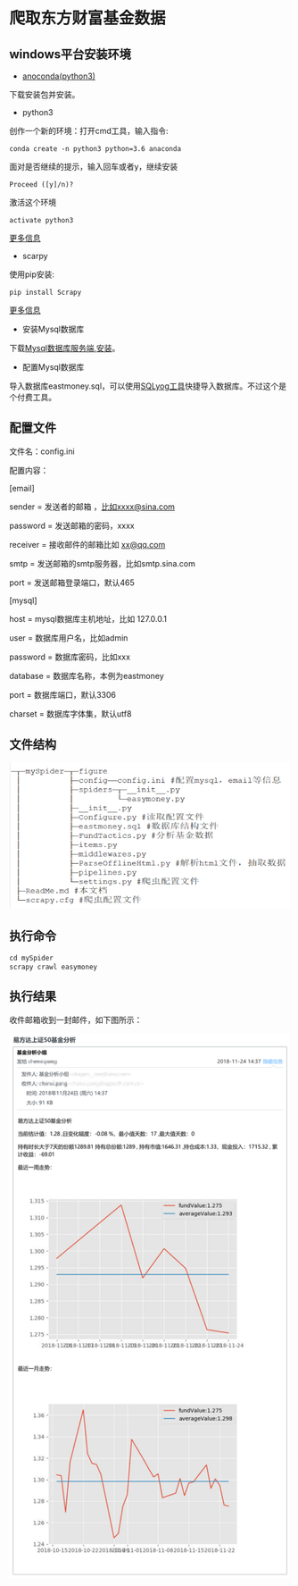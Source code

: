 # 爬取东方财富基金数据

windows平台安装环境
----
 - [anoconda(python3)](https://www.anaconda.com/download/)

下载安装包并安装。

 - python3
 
创作一个新的环境：打开cmd工具，输入指令:

```dos
conda create -n python3 python=3.6 anaconda
```

面对是否继续的提示，输入回车或者y，继续安装

```dos
Proceed ([y]/n)?
```

激活这个环境

```dos
activate python3
```

[更多信息](https://conda.io/docs/user-guide/tasks/manage-python.html)

 - scarpy

使用pip安装:

```dos
pip install Scrapy
```

[更多信息](https://scrapy-chs.readthedocs.io/zh_CN/0.24/intro/install.html)

 - 安装Mysql数据库
 
下载[Mysql数据库服务端](https://dev.mysql.com/downloads/mysql/),[安装](http://www.cnblogs.com/pengyan5945/p/9863721.html)。

 - 配置Mysql数据库
 
导入数据库eastmoney.sql，可以使用[SQLyog工具](https://sqlyog.en.softonic.com/)快捷导入数据库。不过这个是个付费工具。

配置文件
----
文件名：config.ini

配置内容：

[email]

sender = 发送者的邮箱 ，比如xxxx@sina.com

password = 发送邮箱的密码，xxxx

receiver = 接收邮件的邮箱比如 xx@qq.com

smtp = 发送邮箱的smtp服务器，比如smtp.sina.com

port = 发送邮箱登录端口，默认465

[mysql]

host = mysql数据库主机地址，比如 127.0.0.1

user = 数据库用户名，比如admin

password = 数据库密码，比如xxx

database = 数据库名称，本例为eastmoney

port = 数据库端口，默认3306

charset = 数据库字体集，默认utf8

文件结构
----

![folder-struct](https://github.com/p506738532/CrawlEsatMoney/blob/master/FolderStruct.PNG)



执行命令
----

```dos
cd mySpider
scrapy crawl easymoney 
```
执行结果
----

收件邮箱收到一封邮件，如下图所示：

![email](https://github.com/p506738532/CrawlEsatMoney/blob/master/email.png)